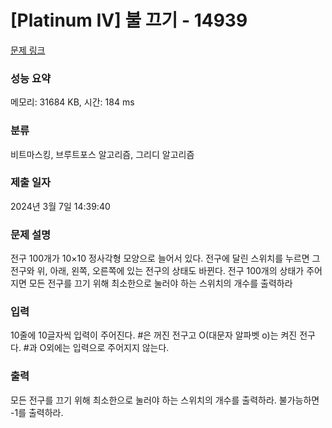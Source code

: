 # [Platinum IV] 불 끄기 - 14939 

[문제 링크](https://www.acmicpc.net/problem/14939) 

### 성능 요약

메모리: 31684 KB, 시간: 184 ms

### 분류

비트마스킹, 브루트포스 알고리즘, 그리디 알고리즘

### 제출 일자

2024년 3월 7일 14:39:40

### 문제 설명

<p>전구 100개가 10×10 정사각형 모양으로 늘어서 있다. 전구에 달린 스위치를 누르면 그 전구와 위, 아래, 왼쪽, 오른쪽에 있는 전구의 상태도 바뀐다. 전구 100개의 상태가 주어지면 모든 전구를 끄기 위해 최소한으로 눌러야 하는 스위치의 개수를 출력하라</p>

### 입력 

 <p>10줄에 10글자씩 입력이 주어진다. #은 꺼진 전구고 O(대문자 알파벳 o)는 켜진 전구다. #과 O외에는 입력으로 주어지지 않는다.</p>

### 출력 

 <p>모든 전구를 끄기 위해 최소한으로 눌러야 하는 스위치의 개수를 출력하라. 불가능하면 -1를 출력하라.</p>

